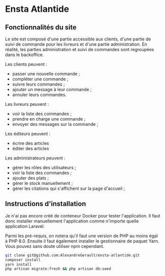# Ensta Atlantide

## Fonctionnalités du site

Le site est composé d'une partie accessible aux clients, d'une partie de suivi de commande pour les livreurs et d'une
partie administration. En réalité, les parties administration et suivi de commandes sont regroupées dans le backoffice.

Les clients peuvent :

- passer une nouvelle commande ;
- compléter une commande ;
- suivre leurs commandes ;
- ajouter un message à leur commande ;
- annuler leurs commandes.

Les livreurs peuvent :

- voir la liste des commandes ;
- prendre en charge une commande ;
- envoyer des messages sur la commande ;

Les éditeurs peuvent :

- écrire des articles
- éditer des articles

Les administrateurs peuvent :

- gérer les rôles des utilisateurs ;
- voir la liste des commandes ;
- ajouter des plats ;
- gérer le stock manuellement ;
- gérer les citations qui s'affichent sur la page d'accueil ;

## Instructions d'installation

Je n'ai pas encore créé de conteneur Docker pour tester l'application. Il faut donc installer manuellement l'application
comme n'importe quelle application Laravel.

Parmi les pré-requis, on notera qu'il faut une version de PHP au moins égal à PHP 8.0. Ensuite il faut également
installer le gestionnaire de paquet Yarn. Vous pouvez sans doute utiliser npm cependant.

```bash
git clone git@github.com:AlexandreGerault/ensta-atlantide.git
composer install
yarn install
php artisan migrate:fresh && php artisan db:seed
```
